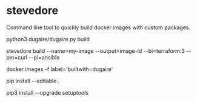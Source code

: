 # stevedore
Command line tool to quickly build docker images with custom packages.

python3 dugaire/dugaire.py build

stevedore build --name=my-image --output=image-id --bi=terraform:3 --pm=curl --pi=ansible

docker images -f label='builtwith=dugaire'

pip install --editable .

pip3 install --upgrade setuptools